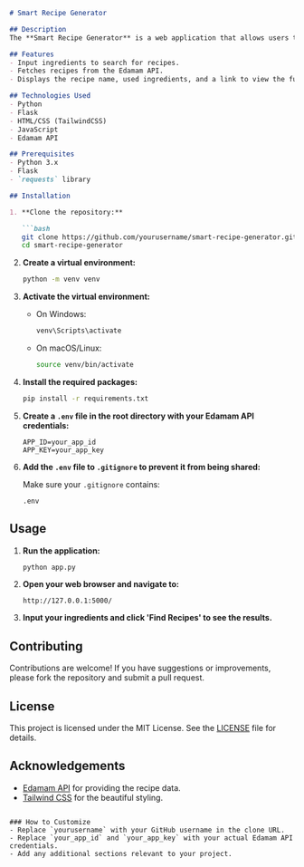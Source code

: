 ```markdown
# Smart Recipe Generator

## Description
The **Smart Recipe Generator** is a web application that allows users to discover delicious recipes based on their available ingredients. By inputting a list of ingredients, users can find relevant recipes fetched from the Edamam API.

## Features
- Input ingredients to search for recipes.
- Fetches recipes from the Edamam API.
- Displays the recipe name, used ingredients, and a link to view the full recipe.

## Technologies Used
- Python
- Flask
- HTML/CSS (TailwindCSS)
- JavaScript
- Edamam API

## Prerequisites
- Python 3.x
- Flask
- `requests` library

## Installation

1. **Clone the repository:**

   ```bash
   git clone https://github.com/yourusername/smart-recipe-generator.git
   cd smart-recipe-generator
   ```

2. **Create a virtual environment:**

   ```bash
   python -m venv venv
   ```

3. **Activate the virtual environment:**

   - On Windows:

     ```bash
     venv\Scripts\activate
     ```

   - On macOS/Linux:

     ```bash
     source venv/bin/activate
     ```

4. **Install the required packages:**

   ```bash
   pip install -r requirements.txt
   ```

5. **Create a `.env` file in the root directory with your Edamam API credentials:**

   ```plaintext
   APP_ID=your_app_id
   APP_KEY=your_app_key
   ```

6. **Add the `.env` file to `.gitignore` to prevent it from being shared:**

   Make sure your `.gitignore` contains:

   ```plaintext
   .env
   ```

## Usage

1. **Run the application:**

   ```bash
   python app.py
   ```

2. **Open your web browser and navigate to:**

   ```
   http://127.0.0.1:5000/
   ```

3. **Input your ingredients and click 'Find Recipes' to see the results.**

## Contributing
Contributions are welcome! If you have suggestions or improvements, please fork the repository and submit a pull request.

## License
This project is licensed under the MIT License. See the [LICENSE](LICENSE) file for details.

## Acknowledgements
- [Edamam API](https://developer.edamam.com/edamam-docs-recipe-api) for providing the recipe data.
- [Tailwind CSS](https://tailwindcss.com/) for the beautiful styling.
```

### How to Customize
- Replace `yourusername` with your GitHub username in the clone URL.
- Replace `your_app_id` and `your_app_key` with your actual Edamam API credentials.
- Add any additional sections relevant to your project.
